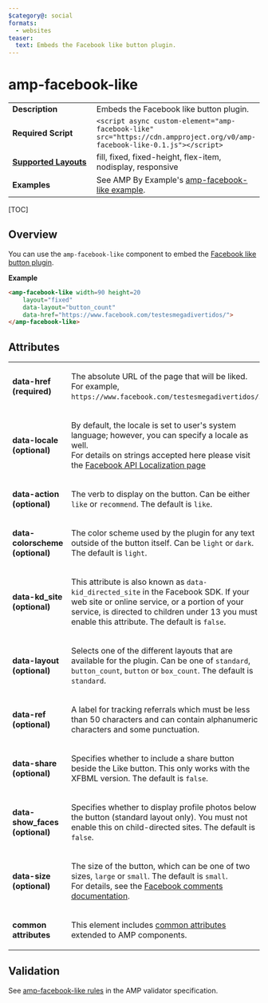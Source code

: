```yaml
---
$category@: social
formats:
  - websites
teaser:
  text: Embeds the Facebook like button plugin.
---
```

<!---
Copyright 2017 The AMP HTML Authors. All Rights Reserved.

Licensed under the Apache License, Version 2.0 (the "License");
you may not use this file except in compliance with the License.
You may obtain a copy of the License at

      http://www.apache.org/licenses/LICENSE-2.0

Unless required by applicable law or agreed to in writing, software
distributed under the License is distributed on an "AS-IS" BASIS,
WITHOUT WARRANTIES OR CONDITIONS OF ANY KIND, either express or implied.
See the License for the specific language governing permissions and
limitations under the License.
-->

# amp-facebook-like

<table>
  <tr>
    <td width="40%"><strong>Description</strong></td>
    <td>Embeds the Facebook like button plugin.</td>
  </tr>
  <tr>
    <td width="40%"><strong>Required Script</strong></td>
    <td><code>&lt;script async custom-element="amp-facebook-like" src="https://cdn.ampproject.org/v0/amp-facebook-like-0.1.js">&lt;/script></code></td>
  </tr>
  <tr>
    <td class="col-fourty"><strong><a href="https://www.ampproject.org/docs/guides/responsive/control_layout.html">Supported Layouts</a></strong></td>
    <td>fill, fixed, fixed-height, flex-item, nodisplay, responsive</td>
  </tr>
  <tr>
    <td><strong>Examples</strong></td>
    <td>See AMP By Example's <a href="https://ampbyexample.com/components/amp-facebook-like/">amp-facebook-like example</a>.</td>
  </tr>
</table>

[TOC]

## Overview

You can use the `amp-facebook-like` component to embed the [Facebook like button plugin](https://developers.facebook.com/docs/plugins/like-button).

**Example**

```html
<amp-facebook-like width=90 height=20
    layout="fixed"
    data-layout="button_count"
    data-href="https://www.facebook.com/testesmegadivertidos/">
</amp-facebook-like>
```
## Attributes
<table>
  <tr>
    <td width="40%"><p><strong>data-href (required)</strong></p></td>
    <td><p>The absolute URL of the page that will be liked. For example, <code>https://www.facebook.com/testesmegadivertidos/</code>.</p></td>
  </tr>
  <tr>
    <td width="40%"><p><strong>data-locale (optional)</strong></p></td>
    <td><p>By default, the locale is set to user's system language; however, you can specify a locale as well. <br> For details on strings accepted here please visit the <a href="https://developers.facebook.com/docs/internationalization">Facebook API Localization page</a></p></td>
  </tr>
  <tr>
    <td width="40%"><p><strong>data-action (optional)</strong></p></td>
    <td><p>The verb to display on the button. Can be either <code>like</code> or <code>recommend</code>. The default is <code>like</code>.</p></td>
  </tr>
  <tr>
    <td width="40%"><p><strong>data-colorscheme (optional)</strong></p></td>
    <td><p>The color scheme used by the plugin for any text outside of the button itself. Can be <code>light</code> or <code>dark</code>. The default is <code>light</code>.</p></td>
  </tr>
  <tr>
    <td width="40%"><p><strong>data-kd_site  (optional)</strong></p></td>
    <td><p>This attribute is also known as <code>data-kid_directed_site</code> in the Facebook SDK.
If your web site or online service, or a portion of your service, is directed to children under 13 you must enable this attribute. The default is <code>false</code>.</p></td>
  </tr>
  <tr>
    <td width="40%"><p><strong>data-layout (optional)</strong></p></td>
    <td><p>Selects one of the different layouts that are available for the plugin. Can be one of <code>standard</code>, <code>button_count</code>, <code>button</code> or <code>box_count</code>. The default is <code>standard</code>.</p></td>
  </tr>
  <tr>
    <td width="40%"><p><strong>data-ref (optional)</strong></p></td>
    <td><p>A label for tracking referrals which must be less than 50 characters and can contain alphanumeric characters and some punctuation.</p></td>
  </tr>
  <tr>
    <td width="40%"><p><strong>data-share (optional)</strong></p></td>
    <td><p>Specifies whether to include a share button beside the Like button. This only works with the XFBML version. The default is <code>false</code>.</p></td>
  </tr>
  <tr>
    <td width="40%"><p><strong>data-show_faces (optional)</strong></p></td>
    <td><p>Specifies whether to display profile photos below the button (standard layout only). You must not enable this on child-directed sites. The default is <code>false</code>.</p></td>
  </tr>
  <tr>
    <td width="40%"><p><strong>data-size (optional)</strong></p></td>
    <td><p>The size of the button, which can be one of two sizes, <code>large</code> or <code>small</code>. The default is <code>small</code>. <br>For details, see the <a href="https://developers.facebook.com/docs/plugins/like-button#settings">Facebook comments documentation</a>.</p></td>
  </tr>
  <tr>
    <td width="40%"><p><strong>common attributes</strong></p></td>
    <td><p>This element includes <a href="https://www.ampproject.org/docs/reference/common_attributes">common attributes</a> extended to AMP components.</p></td>
  </tr>
</table>


## Validation

See [amp-facebook-like rules](https://github.com/ampproject/amphtml/blob/master/extensions/amp-facebook-like/validator-amp-facebook-like.protoascii) in the AMP validator specification.
